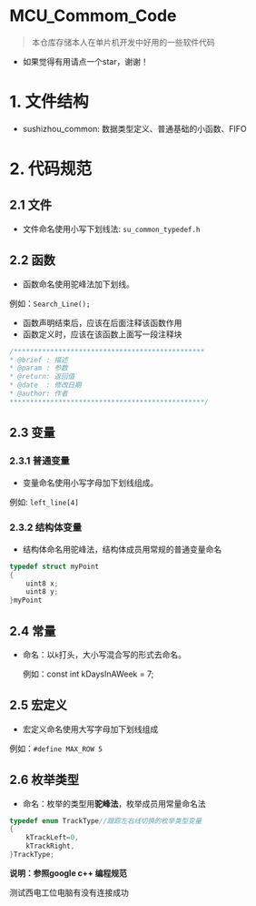 # MCU_Commom_Code
>   本仓库存储本人在单片机开发中好用的一些软件代码

-   如果觉得有用请点一个star，谢谢！

# 1. 文件结构

-   sushizhou_common: 数据类型定义、普通基础的小函数、FIFO

# 2. 代码规范

## 2.1 文件

-   文件命名使用小写下划线法: `su_common_typedef.h`

## 2.2 函数

-   函数命名使用驼峰法加下划线。

例如：`Search_Line();`

-   函数声明结束后，应该在后面注释该函数作用
-   函数定义时，应该在该函数上面写一段注释块

```c
/***********************************************
* @brief : 描述
* @param : 参数
* @return: 返回值
* @date  : 修改日期
* @author: 作者
************************************************/
```

## 2.3 变量

### 2.3.1 普通变量

-   变量命名使用小写字母加下划线组成。

例如: `left_line[4]`

### 2.3.2 结构体变量

-   结构体命名用驼峰法，结构体成员用常规的普通变量命名

```c
typedef struct myPoint
{
    uint8 x;
    uint8 y;
}myPoint
```

## 2.4 常量

-   命名：以`k`打头，大小写混合写的形式去命名。

    例如：const int kDaysInAWeek = 7;

## 2.5 宏定义

-   宏定义命名使用大写字母加下划线组成

例如：`#define MAX_ROW 5`

## 2.6 枚举类型

-   命名：枚举的类型用**驼峰法**，枚举成员用常量命名法

```c
typedef enum TrackType//跟踪左右线切换的枚举类型变量
{
    kTrackLeft=0,
    kTrackRight,
}TrackType;
```

**说明：参照google c++ 编程规范**

测试西电工位电脑有没有连接成功
